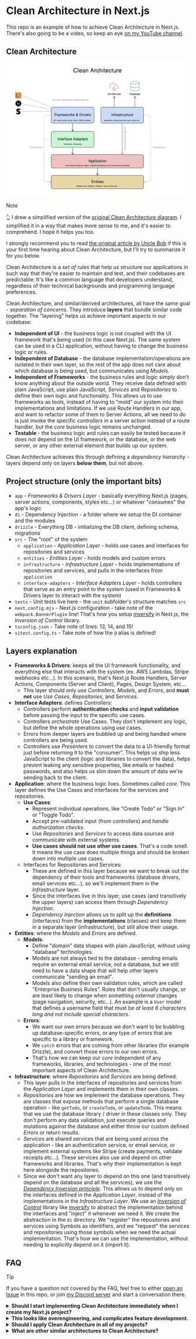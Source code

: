# Clean Architecture in Next.js

This repo is an example of how to achieve Clean Architecture in Next.js. There's also going to be a video, so keep an eye [on my YouTube channel](https://youtube.com/@nikolovlazar).

## Clean Architecture

![Clean Architecture Diagram](./assets/clean-architecture-diagram.jpg)

> [!Note]
> 👆 I drew a simplified version of the [original Clean Architecture diagram](https://blog.cleancoder.com/uncle-bob/2012/08/13/the-clean-architecture.html). I simplified it in a way that makes more sense to me, and it's easier to comprehend. I hope it helps you too.

I strongly recommend you to read [the original article by Uncle Bob](https://blog.cleancoder.com/uncle-bob/2012/08/13/the-clean-architecture.html) if this is your first time hearing about Clean Architecture, but I'll try to summarize it for you below.

Clean Architecture is a _set of rules_ that help us structure our applications in such way that they're easier to maintain and test, and their codebases are predictable. It's like a common language that developers understand, regardless of their technical backgrounds and programming language preferences.

Clean Architecture, and similar/derived architectures, all have the same goal - _separation of concerns_. They introduce **layers** that bundle similar code together. The "layering" helps us achieve important aspects in our codebase:

- **Independent of UI** - the business logic is not coupled with the UI framework that's being used (in this case Next.js). The same system can be used in a CLI application, without having to change the business logic or rules.
- **Independent of Database** - the database implementation/operations are isolated in their own layer, so the rest of the app does not care about which database is being used, but communicates using _Models_.
- **Independent of Frameworks** - the business rules and logic simply don't know anything about the outside world. They receive data defined with plain JavaScript, use plain JavaScript, _Services_ and _Repositories_ to define their own logic and functionality. This allows us to use frameworks as tools, instead of having to "mold" our system into their implementations and limitations. If we use Route Handlers in our app, and want to refactor some of them to Server Actions, all we need to do is just invoke the specific _controllers_ in a server action instead of a route handler, but the _core_ business logic remains unchanged.
- **Testable** - the business logic and rules can easily be tested because it does not depend on the UI framework, or the database, or the web server, or any other external element that builds up our system.

Clean Architecture achieves this through defining a _dependency hierarchy_ - layers depend only on layers **below them**, but not above.

## Project structure (only the important bits)

- `app` - _Frameworks & Drivers Layer_ - basically everything Next.js (pages, server actions, components, styles etc...) or whatever "consumes" the app's logic
- `di` - Dependency Injection - a folder where we setup the DI container and the modules
- `drizzle` - Everything DB - initializing the DB client, defining schema, migrations
- `src` - The "root" of the system
  - `application` - _Application Layer_ - holds use cases and interfaces for repositories and services
  - `entities` - _Entities Layer_ - holds models and custom errors
  - `infrastructure` - _Infrastructure Layer_ - holds implementations of repositories and services, and pulls in the interfaces from `application`
  - `interface-adapters` - _Interface Adapters Layer_ - holds controllers that serve as an entry point to the system (used in Frameworks & Drivers layer to interact with the system)
- `tests` - Unit tests live here - the `unit` subfolder's structure matches `src`
- `next.config.mjs` - Next.js configuration - take note of the `webpack.BannerPlugin` line! That's how you setup [inversify](https://inversify.io) in Next.js, the _Inversion of Control_ library.
- `tsconfig.json` - Take note of lines: 13, 14, and 15!
- `vitest.config.ts` - Take note of how the `@` alias is defined!

## Layers explanation

- **Frameworks & Drivers**: keeps all the UI framework functionality, and everything else that interacts with the system (ex. AWS Lambdas, Stripe webhooks etc...). In this scenario, that's Next.js Route Handlers, Server Actions, Components (Server and Client), Pages, Design System, etc...
  - This layer should only use _Controllers_, _Models_, and _Errors_, and **must not** use _Use Cases_, _Repositories_, and _Services_.
- **Interface Adapters**: defines _Controllers_:
  - Controllers perform **authentication checks** and **input validation** before passing the input to the specific use cases.
  - Controllers _orchestrate_ Use Cases. They don't implement any logic, but define the whole operations using use cases.
  - Errors from deeper layers are bubbled up and being handled where controllers are being used.
  - Controllers use _Presenters_ to convert the data to a UI-friendly format just before returning it to the "consumer". This helps us ship less JavaScript to the client (logic and libraries to convert the data), helps prevent leaking any sensitive properties, like emails or hashed passwords, and also helps us slim down the amount of data we're sending back to the client.
- **Application**: where the business logic lives. Sometimes called _core_. This layer defines the Use Cases and interfaces for the services and repositories.
  - **Use Cases**:
    - Represent individual operations, like "Create Todo" or "Sign In" or "Toggle Todo".
    - Accept pre-validated input (from controllers) and _handle authorization checks_.
    - Use _Repositories_ and _Services_ to access data sources and communicate with external systems.
    - **Use cases should not use other use cases**. That's a code smell. It means the use case does multiple things and should be broken down into multiple use cases.
  - Interfaces for Repositories and Services:
    - These are defined in this layer because we want to break out the dependency of their tools and frameworks (database drivers, email services etc...), so we'll implement them in the _Infrastructure_ layer.
    - Since the interfaces live in this layer, use cases (and transitively the upper layers) can access them through _Dependency Injection_.
    - _Dependency Injection_ allows us to split up the **definitions** (interfaces) from the **implementations** (classes) and keep them in a separate layer (infrastructure), but still allow their usage.
- **Entities**: where the _Models_ and _Errors_ are defined.
  - **Models**:
    - Define "domain" data shapes with plain JavaScript, without using "database" technologies.
    - Models are not always tied to the database - sending emails require an external email service, not a database, but we still need to have a data shape that will help other layers communicate "sending an email".
    - Models also define their own validation rules, which are called "Enterprise Business Rules". Rules that don't usually change, or are least likely to change when something _external_ changes (page navigation, security, etc...). An example is a `User` model that defines a username field that must be _at least 6 characters long and not include special characters_.
  - **Errors**:
    - We want our own errors because we don't want to be bubbling up database-specific errors, or any type of errors that are specific to a library or framework.
    - We `catch` errors that are coming from other libraries (for example Drizzle), and convert those errors to our own errors.
    - That's how we can keep our _core_ independent of any frameworks, libraries, and technologies - one of the most important aspects of Clean Architecture.
- **Infrastructure**: where _Repositories_ and _Services_ are being defined.
  - This layer pulls in the interfaces of repositories and services from the _Application Layer_ and implements them in their own classes.
  - _Repositories_ are how we implement the database operations. They are classes that expose methods that perform a single database operation - like `getTodo`, or `createTodo`, or `updateTodo`. This means that we use the database library / driver in these classes only. They don't perform any data validation, just execute queries and mutations against the database and either throw our custom defined _Errors_ or return results.
  - _Services_ are shared services that are being used across the application - like an authentication service, or email service, or implement external systems like Stripe (create payments, validate receipts etc...). These services also use and depend on other frameworks and libraries. That's why their implementation is kept here alongside the repositories.
  - Since we don't want any layer to depend on this one (and transitively depend on the database and all the services), we use the [_Dependency Inversion principle_](https://en.wikipedia.org/wiki/Dependency_inversion_principle). This allows us to depend only on the interfaces defined in the _Application Layer_, instead of the implementations in the _Infrastructure Layer_. We use an [_Inversion of Control_](https://en.wikipedia.org/wiki/Inversion_of_control) library like [inversify](https://inversify.io) to abstract the implementation behind the interfaces and "inject" it whenever we need it. We create the abstraction in the `di` directory. We "register" the repositories and services using Symbols as identifiers, and we "request" the services and repositories using those symbols when we need the actual implementation. That's how we can use the implementation, without needing to explicitly depend on it (import it).

## FAQ

> [!TIP]
> If you have a question not covered by the FAQ, feel free to either [open an Issue](https://github.com/nikolovlazar/nextjs-clean-architecture/issues/new) in this repo, or join [my Discord server](https://creatures.sh) and start a conversation there.

<details>
  <summary><b>Should I start implementing Clean Architecture immediately when I create my Next.js project?</b></summary>

I'd say **no**. If you're starting a brand new project, I'd advise you to focus on achieving an MVP status as fast as possible (so you can validate your idea / see if there's a future for your project). When things start to get serious (more features start to get implemented, your user base experiences a significant growth, or you're onboarding other developers in your project), that's when you'd want to invest some time into adapting this architecture (or any architecture for that matter).

If you're already deep in the weeds on a project, you (and your team) can plan for gradual refactoring starting from the next sprint. In this case you already have the code written, you just need to reorganize it a little bit, and you can do that part by part, route handler by route handler, server action by server action. By the way, I say it lightly _"you just need to reorganize it a little bit"_, but it can be far from being as simple as that. Always take into account "things going wrong" when you plan the refactoring. And put some time in for writing tests!

</details>
<details>
<summary><b>This looks like overengineering, and complicates feature development.</b></summary>

If you don't spend more than 3 minutes thinking about this, then yes, it does look like overengineering. But if you do, you'll realize that **architecture = discipline**. The architecture is a contract between the developers that defines what goes where. It actually **simplifies** the feature development because it makes the codebase predictable, and it makes those decisions for you.

You can't grow a project sustainably if every developer working on it writes code where it's the most convenient. The codebase will turn into a nightmare to work with, and that's when you'll feel a real complicated feature development process. To battle this, eventually you will put down some rules. Those rules will grow as your team faces and solves new issues. Put all those rules in a document, and there's your very own architecture definition. You still implement some sort of an architecture, you just reached that point very slowly and painfully.

Clean Architecture gives you a shortcut and a predefined architecture that's been tested. And yes, sure, you do need to learn all of this, but you do it once in your lifetime, and then just apply the principles in any language or framework you'll be using in future.

</details>
<details>
<summary><b>Should I apply Clean Architecture in all of my projects?</b></summary>

**No**. Not if you don't expect the project to grow, both in number of features, or number of users, or number of developers working on it.

</details>
<details>
  <summary><b>What are other similar architectures to Clean Architecture?</b></summary>

As mentioned in the [original blog post](https://blog.cleancoder.com/uncle-bob/2012/08/13/the-clean-architecture.html) I mentioned at the top of the README, you got:

- [Hexagonal Architecture](https://alistair.cockburn.us/hexagonal-architecture/) (a.k.a. Ports and Adapters) by Alistair Cockburn
- [Onion Architecture](https://jeffreypalermo.com/2008/07/the-onion-architecture-part-1/) by Jeffrey Palermo
- [Screaming Architecture](https://blog.cleancoder.com/uncle-bob/2011/09/30/Screaming-Architecture.html) by Uncle Bob (the same guy behind Clean Architecture)
- And a couple more (check out the original blog post)
</details>
